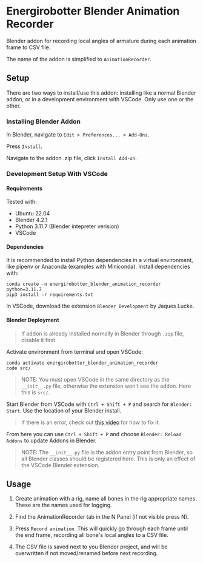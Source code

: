 # Energirobotter Blender Animation Recorder

Blender addon for recording local angles of armature during each animation frame to CSV file. 

The name of the addon is simplified to `AnimationRecorder`.


## Setup

There are two ways to install/use this addon: installing like a normal Blender addon, or in a development environment with VSCode. Only use one or the other.

### Installing Blender Addon
In Blender, navigate to `Edit > Preferences... > Add-Ons`.

Press `Install`.

Navigate to the addon .zip file, click `Install Add-on`.

### Development Setup With VSCode

#### Requirements
Tested with:

- Ubuntu 22.04
- Blender 4.2.1
- Python 3.11.7 (Blender intepreter verision)
- VSCode

#### Dependencies

It is recommended to install Python dependencies in a virtual environment, like pipenv or Anaconda (examples with Miniconda). Install dependencies with:
```
conda create -n energirobotter_blender_animation_recorder python=3.11.7
pip3 install -r requirements.txt
```

In VSCode, download the extension `Blender Development` by Jaques Lucke. 

#### Blender Deployment

> If addon is already installed normally in Blender through `.zip` file, disable it first.

Activate environment from terminal and open VSCode:
```
conda activate energirobotter_blender_animation_recorder
code src/
```
> NOTE: You must open VSCode in the same directory as the `__init__.py` file, otherwise the extension won't see the addon. Here this is `src/`.

Start Blender  from VSCode with `Ctrl + Shift + P` and search for `Blender: Start`. Use the location of your Blender install. 
> If there is an error, check out [this video](https://youtu.be/YUytEtaVrrc?t=469) for how to fix it.

From here you can use `Ctrl + Shift + P` and choose `Blender: Reload Addons` to update Addons in Blender.

> NOTE: The `__init__.py` file is the addon entry point from Blender, so all Blender classes should be registered here. This is only an effect of the VSCode Blender extension.


## Usage

1. Create animation with a rig, name all bones in the rig appropriate names. These are the names used for logging. 

2. Find the AnimationRecorder tab in the N Panel (if not visible press N).

3. Press `Record animation`. This will quickly go through each frame until the end frame, recording all bone's local angles to a CSV file.

4. The CSV file is saved next to you Blender project, and will be overwritten if not moved/renamed before next recording.  
